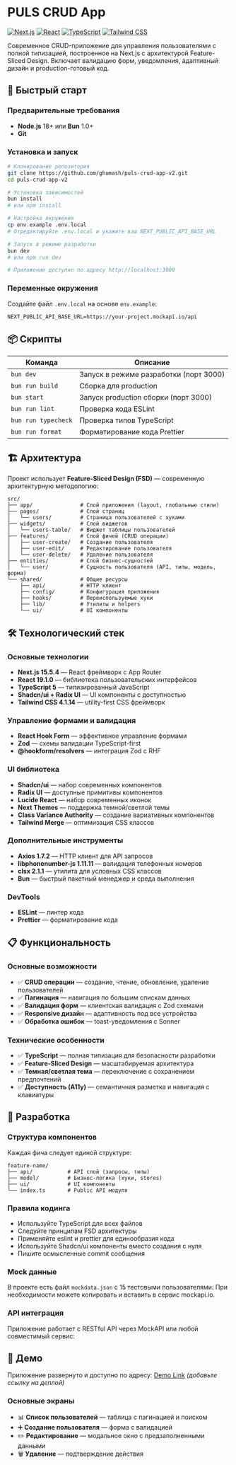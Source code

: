 # PULS CRUD App

[![Next.js](https://img.shields.io/badge/Next.js-15.5.4-black?style=flat&logo=next.js)](https://nextjs.org/)
[![React](https://img.shields.io/badge/React-19.1.0-blue?style=flat&logo=react)](https://reactjs.org/)
[![TypeScript](https://img.shields.io/badge/TypeScript-5-blue?style=flat&logo=typescript)](https://www.typescriptlang.org/)
[![Tailwind CSS](https://img.shields.io/badge/Tailwind-4.1.14-blue?style=flat&logo=tailwind-css)](https://tailwindcss.com/)

Современное CRUD-приложение для управления пользователями с полной типизацией, построенное на Next.js с архитектурой Feature-Sliced Design. Включает валидацию форм, уведомления, адаптивный дизайн и production-готовый код.

## 🚀 Быстрый старт

### Предварительные требования

- **Node.js** 18+ или **Bun** 1.0+
- **Git**

### Установка и запуск

```bash
# Клонирование репозитория
git clone https://github.com/ghumash/puls-crud-app-v2.git
cd puls-crud-app-v2

# Установка зависимостей
bun install
# или npm install

# Настройка окружения
cp env.example .env.local
# Отредактируйте .env.local и укажите ваш NEXT_PUBLIC_API_BASE_URL

# Запуск в режиме разработки
bun dev
# или npm run dev

# Приложение доступно по адресу http://localhost:3000
```

### Переменные окружения

Создайте файл `.env.local` на основе `env.example`:

```env
NEXT_PUBLIC_API_BASE_URL=https://your-project.mockapi.io/api
```

## 📦 Скрипты

| Команда             | Описание                               |
| ------------------- | -------------------------------------- |
| `bun dev`           | Запуск в режиме разработки (порт 3000) |
| `bun run build`     | Сборка для production                  |
| `bun start`         | Запуск production сборки (порт 3000)   |
| `bun run lint`      | Проверка кода ESLint                   |
| `bun run typecheck` | Проверка типов TypeScript              |
| `bun run format`    | Форматирование кода Prettier           |

## 🏗️ Архитектура

Проект использует **Feature-Sliced Design (FSD)** — современную архитектурную методологию:

```
src/
├── app/               # Слой приложения (layout, глобальные стили)
├── pages/             # Слой страниц
│   └── users/         # Страница пользователей с хуками
├── widgets/           # Слой виджетов
│   └── users-table/   # Виджет таблицы пользователей
├── features/          # Слой фичей (CRUD операции)
│   ├── user-create/   # Создание пользователя
│   ├── user-edit/     # Редактирование пользователя
│   └── user-delete/   # Удаление пользователя
├── entities/          # Слой бизнес-сущностей
│   └── user/          # Сущность пользователя (API, типы, модель, форма)
└── shared/            # Общие ресурсы
    ├── api/           # HTTP клиент
    ├── config/        # Конфигурация приложения
    ├── hooks/         # Переиспользуемые хуки
    ├── lib/           # Утилиты и helpers
    └── ui/            # UI компоненты
```

## 🛠️ Технологический стек

### Основные технологии

- **Next.js 15.5.4** — React фреймворк с App Router
- **React 19.1.0** — библиотека пользовательских интерфейсов
- **TypeScript 5** — типизированный JavaScript
- **Shadcn/ui + Radix UI** — UI компоненты с доступностью
- **Tailwind CSS 4.1.14** — utility-first CSS фреймворк

### Управление формами и валидация

- **React Hook Form** — эффективное управление формами
- **Zod** — схемы валидации TypeScript-first
- **@hookform/resolvers** — интеграция Zod с RHF

### UI библиотека

- **Shadcn/ui** — набор современных компонентов
- **Radix UI** — доступные примитивы компонентов
- **Lucide React** — набор современных иконок
- **Next Themes** — поддержка темной/светлой темы
- **Class Variance Authority** — создание вариативных компонентов
- **Tailwind Merge** — оптимизация CSS классов

### Дополнительные инструменты

- **Axios 1.7.2** — HTTP клиент для API запросов
- **libphonenumber-js 1.11.11** — валидация телефонных номеров
- **clsx 2.1.1** — утилита для условных CSS классов
- **Bun** — быстрый пакетный менеджер и среда выполнения

### DevTools

- **ESLint** — линтер кода
- **Prettier** — форматирование кода

## 📋 Функциональность

### Основные возможности

- ✅ **CRUD операции** — создание, чтение, обновление, удаление пользователей
- ✅ **Пагинация** — навигация по большим спискам данных
- ✅ **Валидация форм** — клиентская валидация с Zod схемами
- ✅ **Responsive дизайн** — адаптивность под все устройства
- ✅ **Обработка ошибок** — toast-уведомления с Sonner

### Технические особенности

- ✅ **TypeScript** — полная типизация для безопасности разработки
- ✅ **Feature-Sliced Design** — масштабируемая архитектура
- ✅ **Темная/светлая тема** — переключение с сохранением предпочтений
- ✅ **Доступность (A11y)** — семантичная разметка и навигация с клавиатуры

## 🔧 Разработка

### Структура компонентов

Каждая фича следует единой структуре:

```
feature-name/
├── api/           # API слой (запросы, типы)
├── model/         # Бизнес-логика (хуки, stores)
├── ui/            # UI компоненты
└── index.ts       # Public API модуля
```

### Правила кодинга

- Используйте TypeScript для всех файлов
- Следуйте принципам FSD архитектуры
- Применяйте eslint и prettier для единообразия кода
- Используйте Shadcn/ui компоненты вместо создания с нуля
- Пишите осмысленные commit сообщения

### Mock данные

В проекте есть файл `mockdata.json` с 15 тестовыми пользователями:
При необходимости можете копировать и вставить в сервис mockapi.io.

### API интеграция

Приложение работает с RESTful API через MockAPI или любой совместимый сервис:

## 🎯 Демо

Приложение развернуто и доступно по адресу: [Demo Link](https://puls-crud-app-v2.vercel.app/users) _(добавьте ссылку на деплой)_

### Основные экраны

- 📊 **Список пользователей** — таблица с пагинацией и поиском
- ➕ **Создание пользователя** — форма с валидацией
- ✏️ **Редактирование** — модальное окно с предзаполненными данными
- 🗑️ **Удаление** — подтверждение действия
